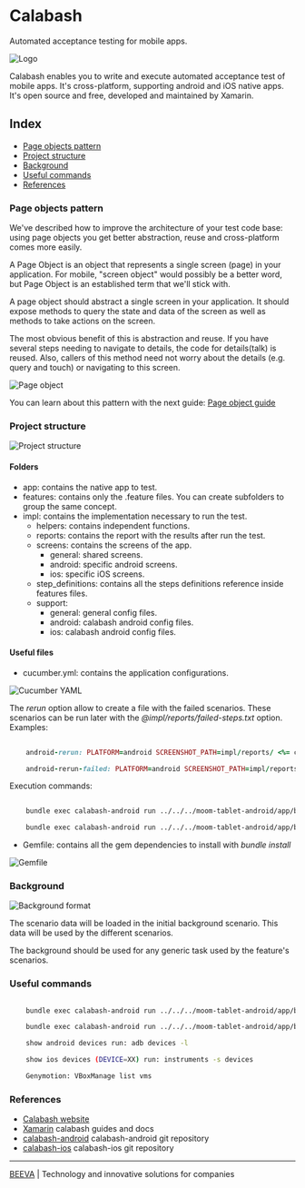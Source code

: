 # Calabash
Automated acceptance testing for mobile apps. 

![Logo](./static/calabash-top-bar.png "Calabash")

Calabash enables you to write and execute automated acceptance test of mobile apps. It's cross-platform, supporting android and iOS native apps. It's open source and free, developed and maintained by Xamarin.

## Index

* [Page objects pattern](#page-objects-pattern)
* [Project structure](#project-structure)
* [Background](#background)
* [Useful commands](#useful-commands)
* [References](#references)

### Page objects pattern

We've described how to improve the architecture of your test code base: using page objects you get better abstraction, reuse and cross-platform comes more easily.

A Page Object is an object that represents a single screen (page) in your application. For mobile, "screen object" would possibly be a better word, but Page Object is an established term that we'll stick with.

A page object should abstract a single screen in your application. It should expose methods to query the state and data of the screen as well as methods to take actions on the screen.

The most obvious benefit of this is abstraction and reuse. If you have several steps needing to navigate to details, the code for details(talk) is reused. Also, callers of this method need not worry about the details (e.g. query and touch) or navigating to this screen.

![Page object](./static/page_object.png "Page object")

You can learn about this pattern with the next guide: [Page object guide](https://github.com/calabash/x-platform-example)


### Project structure

![Project structure](./static/project_structure.png)

#### Folders

- app: contains the native app to test.
- features: contains only the .feature files. You can create subfolders to group the same concept.
- impl: contains the implementation necessary to run the test.
    - helpers: contains independent functions.
    - reports: contains the report with the results after run the test.
    - screens: contains the screens of the app.
        - general: shared screens.
        - android: specific android screens.
        - ios: specific iOS screens.
    - step_definitions: contains all the steps definitions reference inside features files.
    - support:
        - general: general config files.
        - android: calabash android config files.
        - ios: calabash android config files.


#### Useful files

- cucumber.yml: contains the application configurations.

![Cucumber YAML](./static/cucumber_yml.png "Cucumber YAML")

The *rerun* option allow to create a file with the failed scenarios. These scenarios can be run later with the *@impl/reports/failed-steps.txt* option. Examples:

```ruby
    
    android-rerun: PLATFORM=android SCREENSHOT_PATH=impl/reports/ <%= common_path %> <%= android_common_path %> -f 'Calabash::Formatters::Html' --out impl/reports/android.html -f rerun --out impl/reports/failed-steps.txt -v

    android-rerun-failed: PLATFORM=android SCREENSHOT_PATH=impl/reports/ <%= common_path %> <%= android_common_path %> -f 'Calabash::Formatters::Html' --out impl/reports/android_rerun_failed.html -f rerun --out impl/reports/final-failed-steps.txt @impl/reports/failed-steps.txt -v
```

Execution commands:

```sh
    
    bundle exec calabash-android run ../../../moom-tablet-android/app/build/outputs/apk/app-debug.apk -p android-rerun --tags @regression

    bundle exec calabash-android run ../../../moom-tablet-android/app/build/outputs/apk/app-debug.apk -p android-rerun-failed
```

- Gemfile: contains all the gem dependencies to install with *bundle install*

![Gemfile](./static/gemfile.png "Gemfile")


### Background

![Background format](./static/scenario_background.png "Scenario format")

The scenario data will be loaded in the initial background scenario. This data will be used by the different scenarios.
 
The background should be used for any generic task used by the feature's scenarios.


### Useful commands

```sh

    bundle exec calabash-android run ../../../moom-tablet-android/app/build/outputs/apk/app-debug.apk -p android-rerun --tags @regression

    bundle exec calabash-android run ../../../moom-tablet-android/app/build/outputs/apk/app-debug.apk -p android-rerun-failed

    show android devices run: adb devices -l

    show ios devices (DEVICE=XX) run: instruments -s devices

    Genymotion: VBoxManage list vms
```

### References

* [Calabash website](http://calaba.sh/)
* [Xamarin](https://developer.xamarin.com/guides/testcloud/calabash/introduction-to-calabash/) calabash guides and docs
* [calabash-android](https://github.com/calabash/calabash-android) calabash-android git repository
* [calabash-ios](https://github.com/calabash/calabash-ios) calabash-ios git repository

___

[BEEVA](https://www.beeva.com) | Technology and innovative solutions for companies

